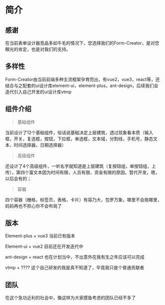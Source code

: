 # 简介

## 感谢
在当前表单设计器竞品多如牛毛的情况下，您选择我们的Form-Creator，是对您眼光的肯定，也是对我们的支持。

## 多样性
Form-Creator由当前前端多种主流框架孕育而出，有vue2，vue3，react等，还结合与之配套的ui设计库element-ui，element-plus，ant-design，后续我们会迭代引入自己开发的ui设计库vtmp

## 组件介绍
> 基础组件

当前设计了12个基础组件，俗话说基础决定上层建筑，透过现象看本质（输入框，开关，复选框，按钮，下拉框，单选框，文本域，分割线，手机号，静态文本，时间选择器，日期选择器）
> 高级组件

还设计了4个高级组件，一听名字就知道是上层建筑（复按钮组，单按钮组，上传），第四个富文本因为时间有限，人员有限，资金有限的原因，暂代开发，嗯，以后会有的；


> 容器

四个容器（栅格，标签页，表格，卡片）有容乃大，包罗万象，哪里不会拖哪里，妈妈再也不担心你不会布局了


## 版本
Element-plus + vue3 当前已有版本

Element-ui + vue2 目前还在开发迭代中

ant-design + react 也在计划当中，不出意外在我有生之年应该可以完成

vtmp + ???? 这个自己研发的我是真不知道了，毕竟我只是个普通贡献者

<script setup>
import { VPTeamMembers } from 'vitepress/theme'

const members = [
  {
    avatar: '../1.jpeg',
    name: 'Zhang Xin',
    title: '创造者',
    links: [
      { icon: 'github', link: '' },
      { icon: 'twitter', link: '' }
    ]
  },
   {
    avatar: '../4.jpeg',
    name: 'Lin Zi Yang',
    title: '普通贡献者',
    links: [
      { icon: 'github', link: '' },
      { icon: 'twitter', link: '' }
    ]
  },
    {
    avatar: '../2.jpeg',
    name: 'Zhang Rui',
    title: '主要贡献者',
    links: [
      { icon: 'github', link: '' },
      { icon: 'twitter', link: '' }
    ]
  },
    {
    avatar: '../3.png',
    name: 'Hu Ze Zhou',
    title: '主要贡献者',
    links: [
      { icon: 'github', link: '' },
      { icon: 'twitter', link: '' }
    ]
  }
]
</script>

## 团队
在这个急功近利的社会中，像这样为大家摸鱼考虑的团队已经不多了
<VPTeamMembers size="small" :members="members" />
